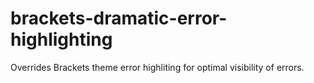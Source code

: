 # brackets-dramatic-error-highlighting
Overrides Brackets theme error highliting for optimal visibility of errors.
